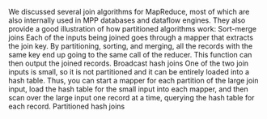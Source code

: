 We discussed several join algorithms for MapReduce, most of which are also internally used in MPP
databases and dataflow engines. They also provide a good illustration of how partitioned algorithms
work: Sort-merge joins Each of the inputs being joined goes through a mapper that extracts the join key. By partitioning,
sorting, and merging, all the records with the same key end up going to the same call of the
reducer. This function can then output the joined records. Broadcast hash joins One of the two join inputs is small, so it is not partitioned and it can be entirely loaded into a
hash table. Thus, you can start a mapper for each partition of the large join input, load the hash
table for the small input into each mapper, and then scan over the large input one record at a
time, querying the hash table for each record. Partitioned hash joins